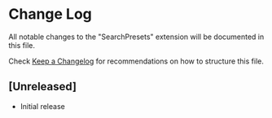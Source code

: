 # Change Log

All notable changes to the "SearchPresets" extension will be documented in this file.

Check [Keep a Changelog](http://keepachangelog.com/) for recommendations on how to structure this file.

## [Unreleased]

- Initial release
